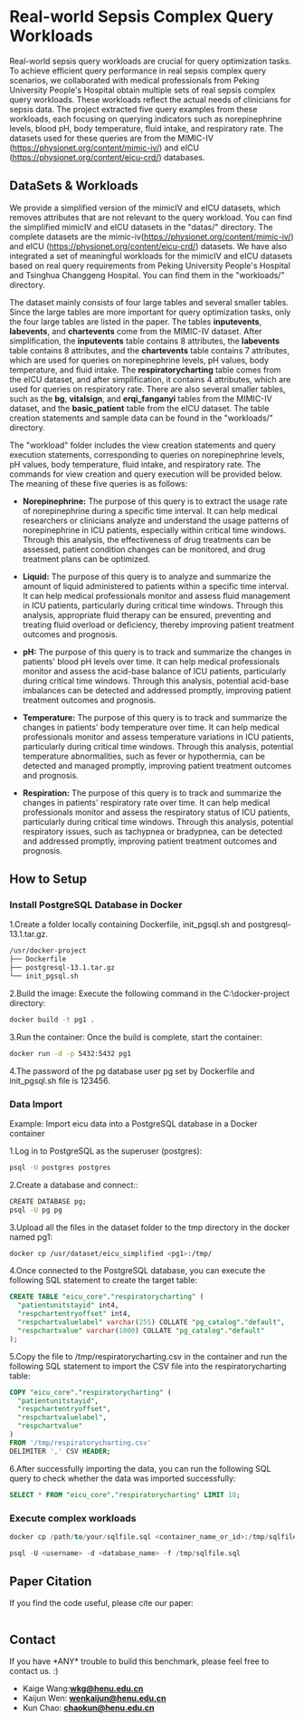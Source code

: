 # Real-world Sepsis Complex Query Workloads

Real-world sepsis query workloads are crucial for query optimization tasks. To achieve efficient query performance in real sepsis complex query scenarios, we collaborated with medical professionals from Peking University People's Hospital obtain multiple sets of real sepsis complex query workloads. These workloads reflect the actual needs of clinicians for sepsis data. The project extracted five query examples from these workloads, each focusing on querying indicators such as norepinephrine levels, blood pH, body temperature, fluid intake, and respiratory rate. The datasets used for these queries are from the MIMIC-IV (https://physionet.org/content/mimic-iv/) and eICU (https://physionet.org/content/eicu-crd/) databases.



## DataSets & Workloads

We provide a simplified version of the mimicIV and eICU datasets, which removes attributes that are not relevant to the query workload. You can find the simplified mimicIV and eICU datasets in the "datas/" directory. The complete datasets are the mimic-iv(https://physionet.org/content/mimic-iv/) and eICU (https://physionet.org/content/eicu-crd/) datasets. We have also integrated a set of meaningful workloads for the mimicIV and eICU datasets based on real query requirements from Peking University People's Hospital and Tsinghua Changgeng Hospital. You can find them in the "workloads/" directory.

The dataset mainly consists of four large tables and several smaller tables. Since the large tables are more important for query optimization tasks, only the four large tables are listed in the paper. The tables **inputevents**, **labevents**, and **chartevents** come from the MIMIC-IV dataset. After simplification, the **inputevents** table contains 8 attributes, the **labevents** table contains 8 attributes, and the **chartevents** table contains 7 attributes, which are used for queries on norepinephrine levels, pH values, body temperature, and fluid intake. The **respiratorycharting** table comes from the eICU dataset, and after simplification, it contains 4 attributes, which are used for queries on respiratory rate. There are also several smaller tables, such as the **bg**, **vitalsign**, and **erqi_fanganyi** tables from the MIMIC-IV dataset, and the **basic_patient** table from the eICU dataset. The table creation statements and sample data can be found in the "workloads/" directory.

The "workload" folder includes the view creation statements and query execution statements, corresponding to queries on norepinephrine levels, pH values, body temperature, fluid intake, and respiratory rate. The commands for view creation and query execution will be provided below. The meaning of these five queries is as follows:

- **Norepinephrine:** The purpose of this query is to extract the usage rate of norepinephrine during a specific time interval. It can help medical researchers or clinicians analyze and understand the usage patterns of norepinephrine in ICU patients, especially within critical time windows. Through this analysis, the effectiveness of drug treatments can be assessed, patient condition changes can be monitored, and drug treatment plans can be optimized.

- **Liquid:** The purpose of this query is to analyze and summarize the amount of liquid administered to patients within a specific time interval. It can help medical professionals monitor and assess fluid management in ICU patients, particularly during critical time windows. Through this analysis, appropriate fluid therapy can be ensured, preventing and treating fluid overload or deficiency, thereby improving patient treatment outcomes and prognosis.

- **pH:** The purpose of this query is to track and summarize the changes in patients' blood pH levels over time. It can help medical professionals monitor and assess the acid-base balance of ICU patients, particularly during critical time windows. Through this analysis, potential acid-base imbalances can be detected and addressed promptly, improving patient treatment outcomes and prognosis.

- **Temperature:** The purpose of this query is to track and summarize the changes in patients' body temperature over time. It can help medical professionals monitor and assess temperature variations in ICU patients, particularly during critical time windows. Through this analysis, potential temperature abnormalities, such as fever or hypothermia, can be detected and managed promptly, improving patient treatment outcomes and prognosis.

- **Respiration:** The purpose of this query is to track and summarize the changes in patients' respiratory rate over time. It can help medical professionals monitor and assess the respiratory status of ICU patients, particularly during critical time windows. Through this analysis, potential respiratory issues, such as tachypnea or bradypnea, can be detected and addressed promptly, improving patient treatment outcomes and prognosis.



## How to Setup

### Install PostgreSQL Database in Docker

1.Create a folder locally containing Dockerfile, init_pgsql.sh and postgresql-13.1.tar.gz.

```makefile
/usr/docker-project
├── Dockerfile
├── postgresql-13.1.tar.gz
└── init_pgsql.sh
```

2.Build the image: Execute the following command in the C:\docker-project directory:

```bash
docker build -t pg1 .
```

3.Run the container: Once the build is complete, start the container:

```bash
docker run -d -p 5432:5432 pg1
```

4.The password of the pg database user pg set by Dockerfile and init_pgsql.sh file is 123456.



### Data Import

Example: Import eicu data into a PostgreSQL database in a Docker container

1.Log in to PostgreSQL as the superuser (postgres):

```bash
psql -U postgres postgres
```

2.Create a database and connect::

```bash
CREATE DATABASE pg;
psql -U pg pg
```

3.Upload all the files in the dataset folder to the tmp directory in the docker named pg1:

```bash
docker cp /usr/dataset/eicu_simplified <pg1>:/tmp/
```

4.Once connected to the PostgreSQL database, you can execute the following SQL statement to create the target table:

```sql
CREATE TABLE "eicu_core"."respiratorycharting" (
  "patientunitstayid" int4,
  "respchartentryoffset" int4,
  "respchartvaluelabel" varchar(255) COLLATE "pg_catalog"."default",
  "respchartvalue" varchar(1000) COLLATE "pg_catalog"."default"
);
```

5.Copy the file to /tmp/respiratorycharting.csv in the container and run the following SQL statement to import the CSV file into the respiratorycharting table:

```sql
COPY "eicu_core"."respiratorycharting" (
  "patientunitstayid", 
  "respchartentryoffset", 
  "respchartvaluelabel", 
  "respchartvalue"
)
FROM '/tmp/respiratorycharting.csv'
DELIMITER ',' CSV HEADER;
```

6.After successfully importing the data, you can run the following SQL query to check whether the data was imported successfully:

```sql
SELECT * FROM "eicu_core"."respiratorycharting" LIMIT 10;
```





### Execute complex workloads

```sql
docker cp /path/to/your/sqlfile.sql <container_name_or_id>:/tmp/sqlfile.sql

psql -U <username> -d <database_name> -f /tmp/sqlfile.sql

```



## Paper Citation

If you find the code useful, please cite our paper:

```

```



## Contact

If you have \*ANY\* trouble to build this benchmark, please feel free to contact us. :)

- Kaige Wang:**wkg@henu.edu.cn**
- Kaijun Wen: **wenkaijun@henu.edu.cn**
- Kun Chao: **chaokun@henu.edu.cn**

